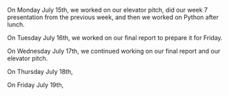 On Monday July 15th, we worked on our elevator pitch, did our week 7 presentation from the previous week, and then we worked on Python after lunch.



On Tuesday July 16th, we worked on our final report to prepare it for Friday.




On Wednesday July 17th, we continued working on our final report and our elevator pitch.




On Thursday July 18th,




On Friday July 19th, 





